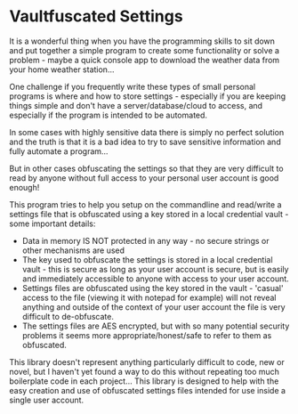 # Vaultfuscated Settings

It is a wonderful thing when you have the programming skills to sit down and put together a simple program to create some functionality or solve a problem - maybe a quick console app to download the weather data from your home weather station...

One challenge if you frequently write these types of small personal programs is where and how to store settings - especially if you are keeping things simple and don't have a server/database/cloud to access, and especially if the program is intended to be automated.

In some cases with highly sensitive data there is simply no perfect solution and the truth is that it is a bad idea to try to save sensitive information and fully automate a program...

But in other cases obfuscating the settings so that they are very difficult to read by anyone without full access to your personal user account is good enough!

This program tries to help you setup on the commandline and read/write a settings file that is obfuscated using a key stored in a local credential vault - some important details:
  - Data in memory IS NOT protected in any way - no secure strings or other mechanisms are used
  - The key used to obfuscate the settings is stored in a local credential vault - this is secure as long as your user account is secure, but is easily and immediately accessible to anyone with access to your user account.
  - Settings files are obfuscated using the key stored in the vault - 'casual' access to the file (viewing it with notepad for example) will not reveal anything and outside of the context of your user account the file is very difficult to de-obfuscate.
  - The settings files are AES encrypted, but with so many potential security problems it seems more appropriate/honest/safe to refer to them as obfuscated.

This library doesn't represent anything particularly difficult to code, new or novel, but I haven't yet found a way to do this without repeating too much boilerplate code in each project... This library is designed to help with the easy creation and use of obfuscated settings files intended for use inside a single user account.
